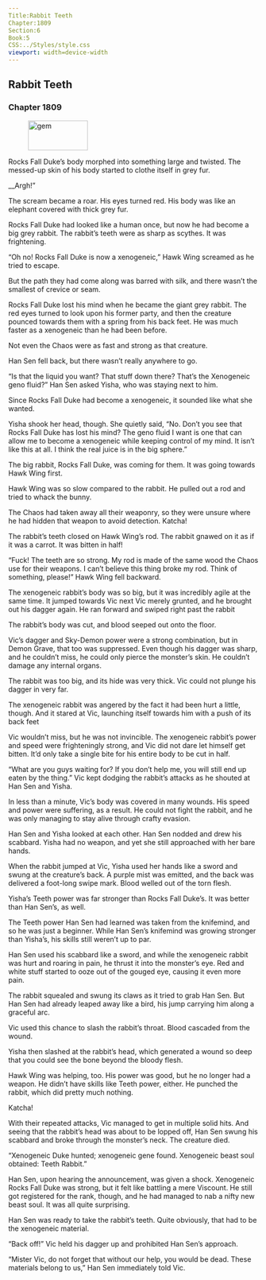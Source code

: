 ```yaml
---
Title:Rabbit Teeth 
Chapter:1809 
Section:6 
Book:5 
CSS:../Styles/style.css 
viewport: width=device-width
---
```

  
## Rabbit Teeth
### Chapter 1809
  
<figure>
	<img src="../Images/gem.gif" alt="gem" id="gem" width="120" height="60" />
</figure>
  

  
Rocks Fall Duke’s body morphed into something large and twisted. The messed-up skin of his body started to clothe itself in grey fur.

__Argh!”

The scream became a roar. His eyes turned red. His body was like an elephant covered with thick grey fur.

Rocks Fall Duke had looked like a human once, but now he had become a big grey rabbit. The rabbit’s teeth were as sharp as scythes. It was frightening.

“Oh no! Rocks Fall Duke is now a xenogeneic,” Hawk Wing screamed as he tried to escape.

But the path they had come along was barred with silk, and there wasn’t the smallest of crevice or seam.

Rocks Fall Duke lost his mind when he became the giant grey rabbit. The red eyes turned to look upon his former party, and then the creature pounced towards them with a spring from his back feet. He was much faster as a xenogeneic than he had been before.

Not even the Chaos were as fast and strong as that creature.

Han Sen fell back, but there wasn’t really anywhere to go.

“Is that the liquid you want? That stuff down there? That’s the Xenogeneic geno fluid?” Han Sen asked Yisha, who was staying next to him.

Since Rocks Fall Duke had become a xenogeneic, it sounded like what she wanted.

Yisha shook her head, though. She quietly said, “No. Don’t you see that Rocks Fall Duke has lost his mind? The geno fluid I want is one that can allow me to become a xenogeneic while keeping control of my mind. It isn’t like this at all. I think the real juice is in the big sphere.”

The big rabbit, Rocks Fall Duke, was coming for them. It was going towards Hawk Wing first.

Hawk Wing was so slow compared to the rabbit. He pulled out a rod and tried to whack the bunny.

The Chaos had taken away all their weaponry, so they were unsure where he had hidden that weapon to avoid detection. Katcha!

The rabbit’s teeth closed on Hawk Wing’s rod. The rabbit gnawed on it as if it was a carrot. It was bitten in half!

“Fuck! The teeth are so strong. My rod is made of the same wood the Chaos use for their weapons. I can’t believe this thing broke my rod. Think of something, please!” Hawk Wing fell backward.

The xenogeneic rabbit’s body was so big, but it was incredibly agile at the same time. It jumped towards Vic next Vic merely grunted, and he brought out his dagger again. He ran forward and swiped right past the rabbit

The rabbit’s body was cut, and blood seeped out onto the floor.

Vic’s dagger and Sky-Demon power were a strong combination, but in Demon Grave, that too was suppressed. Even though his dagger was sharp, and he couldn’t miss, he could only pierce the monster’s skin. He couldn’t damage any internal organs.

The rabbit was too big, and its hide was very thick. Vic could not plunge his dagger in very far.

The xenogeneic rabbit was angered by the fact it had been hurt a little, though. And it stared at Vic, launching itself towards him with a push of its back feet

Vic wouldn’t miss, but he was not invincible. The xenogeneic rabbit’s power and speed were frighteningly strong, and Vic did not dare let himself get bitten. It’d only take a single bite for his entire body to be cut in half.

“What are you guys waiting for? If you don’t help me, you will still end up eaten by the thing.” Vic kept dodging the rabbit’s attacks as he shouted at Han Sen and Yisha.

In less than a minute, Vic’s body was covered in many wounds. His speed and power were suffering, as a result. He could not fight the rabbit, and he was only managing to stay alive through crafty evasion.

Han Sen and Yisha looked at each other. Han Sen nodded and drew his scabbard. Yisha had no weapon, and yet she still approached with her bare hands.

When the rabbit jumped at Vic, Yisha used her hands like a sword and swung at the creature’s back. A purple mist was emitted, and the back was delivered a foot-long swipe mark. Blood welled out of the torn flesh.

Yisha’s Teeth power was far stronger than Rocks Fall Duke’s. It was better than Han Sen’s, as well.

The Teeth power Han Sen had learned was taken from the knifemind, and so he was just a beginner. While Han Sen’s knifemind was growing stronger than Yisha’s, his skills still weren’t up to par.

Han Sen used his scabbard like a sword, and while the xenogeneic rabbit was hurt and roaring in pain, he thrust it into the monster’s eye. Red and white stuff started to ooze out of the gouged eye, causing it even more pain.

The rabbit squealed and swung its claws as it tried to grab Han Sen. But Han Sen had already leaped away like a bird, his jump carrying him along a graceful arc.

Vic used this chance to slash the rabbit’s throat. Blood cascaded from the wound.

Yisha then slashed at the rabbit’s head, which generated a wound so deep that you could see the bone beyond the bloody flesh.

Hawk Wing was helping, too. His power was good, but he no longer had a weapon. He didn’t have skills like Teeth power, either. He punched the rabbit, which did pretty much nothing.

Katcha!

With their repeated attacks, Vic managed to get in multiple solid hits. And seeing that the rabbit’s head was about to be lopped off, Han Sen swung his scabbard and broke through the monster’s neck. The creature died.

“Xenogeneic Duke hunted; xenogeneic gene found. Xenogeneic beast soul obtained: Teeth Rabbit.”

Han Sen, upon hearing the announcement, was given a shock. Xenogeneic Rocks Fall Duke was strong, but it felt like battling a mere Viscount. He still got registered for the rank, though, and he had managed to nab a nifty new beast soul. It was all quite surprising.

Han Sen was ready to take the rabbit’s teeth. Quite obviously, that had to be the xenogeneic material.

“Back off!” Vic held his dagger up and prohibited Han Sen’s approach.

“Mister Vic, do not forget that without our help, you would be dead. These materials belong to us,” Han Sen immediately told Vic.